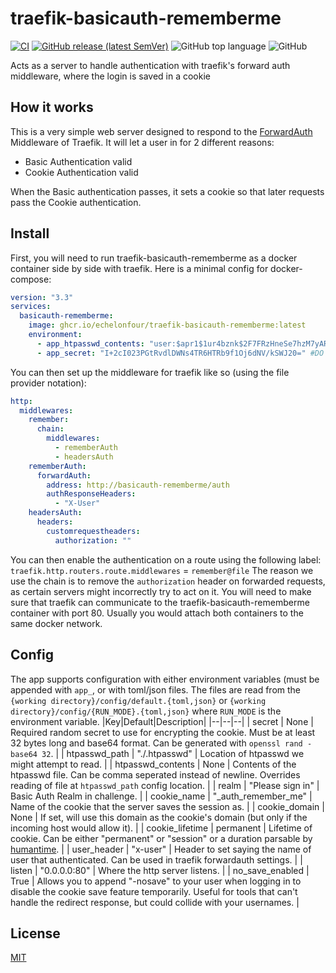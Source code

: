 # traefik-basicauth-rememberme
[![CI](https://github.com/EchelonFour/traefik-basicauth-rememberme/actions/workflows/main.yml/badge.svg)](https://github.com/EchelonFour/traefik-basicauth-rememberme/actions/workflows/main.yml)
[![GitHub release (latest SemVer)](https://img.shields.io/github/v/release/EchelonFour/traefik-basicauth-rememberme)](https://github.com/EchelonFour/traefik-basicauth-rememberme/releases)
![GitHub top language](https://img.shields.io/github/languages/top/EchelonFour/traefik-basicauth-rememberme)
![GitHub](https://img.shields.io/github/license/EchelonFour/traefik-basicauth-rememberme)

Acts as a server to handle authentication with traefik's forward auth middleware, where the login is saved in a cookie

## How it works

This is a very simple web server designed to respond to the [ForwardAuth](https://doc.traefik.io/traefik/v2.5/middlewares/http/forwardauth/) Middleware of Traefik. It will let a user in for 2 different reasons:

- Basic Authentication valid
- Cookie Authentication valid

When the Basic authentication passes, it sets a cookie so that later requests pass the Cookie authentication.

## Install

First, you will need to run traefik-basicauth-rememberme as a docker container side by side with traefik. Here is a minimal config for docker-compose:

```yml
version: "3.3"
services:
  basicauth-rememberme:
    image: ghcr.io/echelonfour/traefik-basicauth-rememberme:latest
    environment:
      - app_htpasswd_contents: "user:$apr1$1ur4bznk$2F7FRzHneSe7hzM7yAR76/" #htpasswd fiile format (you can comma seperate instead of newline too)
      - app_secret: "I+2cI023PGtRvdlDWNs4TR6HTRb9f1Oj6dNV/kSWJ20=" #DO NOT USE THIS STRING. random 32 bytes as base64. Can be generated with `openssl rand -base64 32`
```

You can then set up the middleware for traefik like so (using the file provider notation):

```yml
http:
  middlewares:
    remember:
      chain:
        middlewares:
          - rememberAuth
          - headersAuth
    rememberAuth:
      forwardAuth:
        address: http://basicauth-rememberme/auth
        authResponseHeaders:
          - "X-User"
    headersAuth:
      headers:
        customrequestheaders:
          authorization: ""
```

You can then enable the authentication on a route using the following label:
`traefik.http.routers.route.middlewares` = `remember@file`
The reason we use the chain is to remove the `authorization` header on forwarded requests, as certain servers might incorrectly try to act on it.
You will need to make sure that traefik can communicate to the traefik-basicauth-rememberme container with port 80. Usually you would attach both containers to the same docker network.

## Config

The app supports configuration with either environment variables (must be appended with `app_`, or with toml/json files. The files are read from the `{working directory}/config/default.{toml,json}` or `{working directory}/config/{RUN_MODE}.{toml,json}` where `RUN_MODE` is the environment variable.
|Key|Default|Description|
|--|--|--|
| secret | None | Required random secret to use for encrypting the cookie. Must be at least 32 bytes long and base64 format. Can be generated with `openssl rand -base64 32`. |
| htpasswd_path | "./.htpasswd" | Location of htpasswd we might attempt to read. |
| htpasswd_contents | None | Contents of the htpasswd file. Can be comma seperated instead of newline. Overrides reading of file at `htpasswd_path` config location. |
| realm | "Please sign in" | Basic Auth Realm in challenge. |
| cookie_name | "\_auth_remember_me" | Name of the cookie that the server saves the session as. |
| cookie_domain | None | If set, will use this domain as the cookie's domain (but only if the incoming host would allow it). |
| cookie_lifetime | permanent | Lifetime of cookie. Can be either "permanent" or "session" or a duration parsable by [humantime](https://docs.rs/humantime/2.1.0/humantime/). |
| user_header | "x-user" | Header to set saying the name of user that authenticated. Can be used in traefik forwardauth settings. |
| listen | "0.0.0.0:80" | Where the http server listens. |
| no_save_enabled | True | Allows you to append "-nosave" to your user when logging in to disable the cookie save feature temporarily. Useful for tools that can't handle the redirect response, but could collide with your usernames. |

## License

[MIT](http://opensource.org/licenses/MIT)
